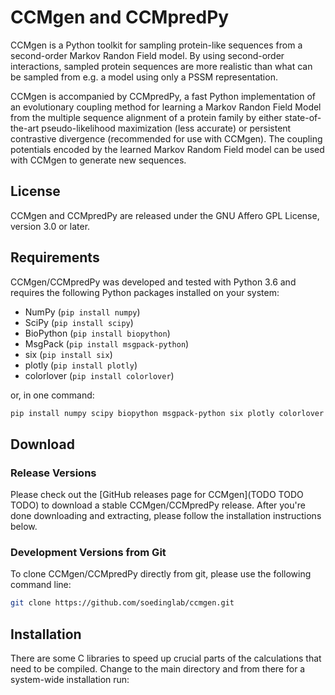 # CCMgen and CCMpredPy

CCMgen is a Python toolkit for sampling protein-like sequences from a second-order Markov Randon Field model. By using second-order interactions, sampled protein sequences are more realistic than what can be sampled from e.g. a model using only a PSSM representation.

CCMgen is accompanied by CCMpredPy, a fast Python implementation of an evolutionary coupling method for learning a Markov Randon Field Model from the multiple sequence alignment of a protein family by either state-of-the-art pseudo-likelihood maximization (less accurate) or persistent contrastive divergence (recommended for use with CCMgen).
The coupling potentials encoded by the learned Markov Random Field model can be used with CCMgen to generate new sequences. 

## License

CCMgen and CCMpredPy are released under the GNU Affero GPL License, version 3.0 or later.

## Requirements

CCMgen/CCMpredPy was developed and tested with Python 3.6 and requires the following Python packages installed on your system:

  * NumPy (`pip install numpy`)
  * SciPy (`pip install scipy`)
  * BioPython (`pip install biopython`)
  * MsgPack (`pip install msgpack-python`)
  * six (`pip install six`)
  * plotly (`pip install plotly`) 
  * colorlover (`pip install colorlover`)

or, in one command:

```bash
pip install numpy scipy biopython msgpack-python six plotly colorlover
```

## Download

### Release Versions
Please check out the [GitHub releases page for CCMgen](TODO TODO TODO) to download a stable CCMgen/CCMpredPy release. After you're done downloading and extracting, please follow the installation instructions below.

### Development Versions from Git

To clone CCMgen/CCMpredPy directly from git, please use the following command line:

```bash
git clone https://github.com/soedinglab/ccmgen.git
```

## Installation

There are some C libraries to speed up crucial parts of the calculations that need to be compiled. 
Change to the main directory and from there for a system-wide installation run:

<!---
```bash
python setup.py build_ext --inplace
```

```bash
pip install .
```

or for a local installation run (creates symlink to the repository in your environment):

```bash
pip install -e .
```

  
Alternatively, you can install the latest development version of CCMgen/CCMpredPy with pip directly from this repository without the need of cloning by running:

```bash
pip install git+https://github.com/susannvorberg/CCmpredPy@master
```
and keep updated by running:

```bash
pip install git+https://github.com/susannvorberg/CCmpredPy@master --upgrade
```

Note: When installing on osx, make sure to use an appropriate gcc compiler and not clang, e.g. by setting `export CC=/usr/local/Cellar/gcc/X.X.X/bin/gcc-X` if gcc was installed via brew.

## Next Steps
Now you're ready to use CCMgen and CCMpredPy! You can have a look at the [getting started guide](https://github.com/soedinglab/CCMgen/wiki/getting-started) to learn how to use both tools.
